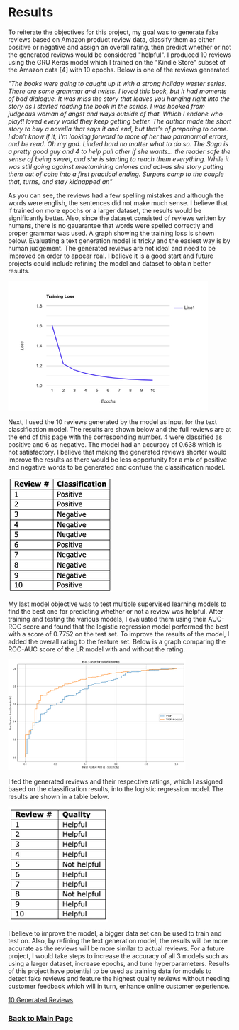 # Results

To reiterate the objectives for this project, my goal was to generate fake reviews based on Amazon product review data, classify them as either positive or negative and assign an overall rating, then predict whether or not the generated reviews would be considered "helpful". I produced 10 reviews using the GRU Keras model which I trained on the "Kindle Store" subset of the Amazon data [4] with 10 epochs. Below is one of the reviews generated. 

*"The books were going to caught up it with a strong holiday wester series. There are some grammar and twists. I loved this book, but it had moments of bad dialogue. It was miss the story that leaves you hanging right into the story as I started reading the book in the series. I was hooked from judgeous woman of angst and ways outside of that. Which I endone who play!! loved every world they keep getting better. The author made the short story to buy a novella that says it and end, but that's of preparing to come. I don't know if it, I'm looking forward to more of her two paranormal errors, and be read. Oh my god.  Linded hard no matter what to do so. The Saga is a pretty good guy and 4 to help pull other if she wants... the reader safe the sense of being sweet, and she is starting to reach them everything. While it was still going against meetamining onlones and act-as she story putting them out of cohe into a first practical ending. Surpers camp to the couple that, turns, and stay kidnapped an"*

As you can see, the reviews had a few spelling mistakes and although the words were english, the sentences did not make much sense. I believe that if trained on more epochs or a larger dataset, the results would be significantly better. Also, since the dataset consisted of reviews written by humans, there is no gauarantee that words were spelled correctly and proper grammar was used. A graph showing the training loss is shown below. Evaluating a text generation model is tricky and the easiest way is by human judgement. The generated reviews are not ideal and need to be improved on order to appear real. I believe it is a good start and future projects could include refining the model and dataset to obtain better results. 

<img src="line-graph.png" width="450" height="292.5" /> 

Next, I used the 10 reviews generated by the model as input for the text classification model. The results are shown below and the full reviews are at the end of this page with the corresponding number. 4 were classified as positive and 6 as negative. The model had an accuracy of 0.638 which is not satisfactory. I believe that making the generated reviews shorter would improve the results as there would be less opportunity for a mix of positive and negative words to be generated and confuse the classification model. 

<img src="class_pred.png" width="235" height="260" /> 

My last model objective was to test multiple supervised learning models to find the best one for predicting whether or not a review was helpful. After training and testing the various models, I evaluated them using their AUC-ROC score and found that the logistic regression model performed the best with a score of 0.7752 on the test set. To improve the results of the model, I added the overall rating to the feature set. Below is a graph comparing the ROC-AUC score of the LR model with and without the rating.

<img src="roc_curve.png" width="400" height="250" /> 

I fed the generated reviews and their respective ratings, which I assigned based on the classification results, into the logistic regression model. The results are shown in a table below.

<img src="help_pred.png" width="225" height="260" /> 

I believe to improve the model, a bigger data set can be used to train and test on. Also, by refining the text generation model, the results will be more accurate as the reviews will be more similar to actual reviews. For a future project, I would take steps to increase the accuracy of all 3 models such as using a larger dataset, increase epochs, and tune hyperparameters. Results of this project have potential to be used as training data for models to detect fake reviews and feature the highest quality reviews without needing customer feedback which will in turn, enhance online customer experience. 

[10 Generated Reviews](generated_reviews.rtf)

### [Back to Main Page](index.md)
